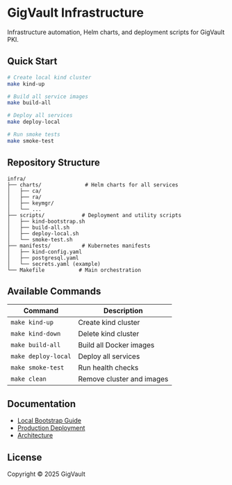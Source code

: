 # GigVault Infrastructure

Infrastructure automation, Helm charts, and deployment scripts for GigVault PKI.

## Quick Start

```bash
# Create local kind cluster
make kind-up

# Build all service images
make build-all

# Deploy all services
make deploy-local

# Run smoke tests
make smoke-test
```

## Repository Structure

```
infra/
├── charts/              # Helm charts for all services
│   ├── ca/
│   ├── ra/
│   ├── keymgr/
│   └── ...
├── scripts/            # Deployment and utility scripts
│   ├── kind-bootstrap.sh
│   ├── build-all.sh
│   ├── deploy-local.sh
│   └── smoke-test.sh
├── manifests/          # Kubernetes manifests
│   ├── kind-config.yaml
│   ├── postgresql.yaml
│   └── secrets.yaml (example)
└── Makefile           # Main orchestration
```

## Available Commands

| Command | Description |
|---------|-------------|
| `make kind-up` | Create kind cluster |
| `make kind-down` | Delete kind cluster |
| `make build-all` | Build all Docker images |
| `make deploy-local` | Deploy all services |
| `make smoke-test` | Run health checks |
| `make clean` | Remove cluster and images |

## Documentation

- [Local Bootstrap Guide](../docs/guides/BOOTSTRAP_LOCAL.md)
- [Production Deployment](../docs/guides/DEPLOYMENT.md)
- [Architecture](../docs/architecture/ARCHITECTURE.md)

## License

Copyright © 2025 GigVault

